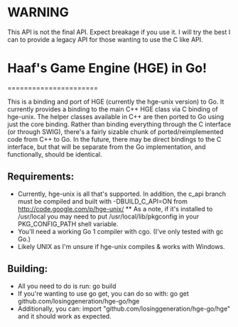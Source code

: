 # WARNING

This API is not the final API. Expect breakage if you use it. I will try the best I can to provide a legacy API for those wanting to use the C like API.

# Haaf's Game Engine (HGE) in Go!

======================

This is a binding and port of HGE (currently the hge-unix version) to Go. It currently provides a binding to the main C++ HGE class via C binding of hge-unix. The helper classes available in C++ are then ported to Go using just the core binding. Rather than binding everything through the C interface (or through SWIG), there's a fairly sizable chunk of ported/reimplemented code from C++ to Go. In the future, there may be direct bindings to the C interface, but that will be separate from the Go implementation, and functionally, should be identical.

## Requirements:
* Currently, hge-unix is all that's supported. In addition, the c_api branch must be compiled and built with -DBUILD_C_API=ON from http://code.google.com/p/hge-unix/
** As a note, if it's installed to /usr/local you may need to put /usr/local/lib/pkgconfig in your PKG_CONFIG_PATH shell variable.
* You'll need a working Go 1 compiler with cgo. (I've only tested with gc Go.)
* Likely UNIX as I'm unsure if hge-unix compiles & works with Windows.

## Building:
* All you need to do is run: go build
* If you're wanting to use go get, you can do so with: go get github.com/losinggeneration/hge-go/hge
* Additionally, you can: import "github.com/losinggeneration/hge-go/hge" and it should work as expected.
